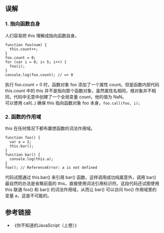 ## 误解
### 1. 指向函数自身
人们容易把 this 理解成指向函数自身。
```
function foo(num) {
  this.count++;
}
foo.count = 0;
for (var i = 0; i< 5; i++) {
  foo(i);
}
console.log(foo.count); // => 0
```
执行 foo.count = 0 时，函数对象 foo 添加了一个属性 count。但是函数内部代码 this.count 中的 this 并不是指向那个函数对象，虽然属性名相同，根对象并不相同，代码中无意中创建了一个全局变量 count，他的值为 NaN。  
可以使用 call(..) 确保 this 指向函数对象 foo 本身，`foo.call(foo, i);`

### 2. 函数的作用域
this 在任何情况下都布置想函数的词法作用域。
```
function foo() {
  var a = 2;
  this.bar();
}
function bar() {
  console.log(this.a);
}
foo(); // ReferenceError: a is not defined
```
代码试图通过 this.bar() 来引用 bar() 函数，这样调用成功纯属意外，调用 bar() 最自然的办法是省略前面的 this，直接使用词法引用标识符。这段代码还试图使用 this 联通 foo() 和 bar() 的词法作用域，从而让 bar() 可以访问 foo() 作用域里的变量 a，这是不可能的。

## 参考链接
- 《你不知道的JavaScript（上卷）》
